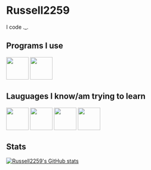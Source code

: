 # Russell2259
I code ._.
## Programs I use
[<img src="https://cdn.jsdelivr.net/gh/devicons/devicon/icons/vscode/vscode-original.svg" width="60" />](https://russell2259.github.io)
[<img src="https://cdn.jsdelivr.net/gh/devicons/devicon/icons/windows8/windows8-original.svg" width="60" />](https://russell2259.github.io)
## Lauguages I know/am trying to learn
[<img src="https://cdn.jsdelivr.net/gh/devicons/devicon/icons/javascript/javascript-original.svg" width="60" />](https://russell2259.github.io)
[<img src="https://cdn.jsdelivr.net/gh/devicons/devicon/icons/html5/html5-original.svg" width="60" />](https://russell2259.github.io)
[<img src="https://cdn.jsdelivr.net/gh/devicons/devicon/icons/css3/css3-original.svg" width="60" />](https://russell2259.github.io)
[<img src="https://cdn.jsdelivr.net/gh/devicons/devicon/icons/java/java-original.svg" width="60" />](https://russell2259.github.io)
## Stats
[![Russell2259's GitHub stats](https://github-readme-stats.vercel.app/api?username=Russell2259)](https://github.com/russell2259)
